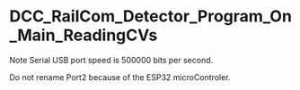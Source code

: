 # DCC_RailCom_Detector_Program_On_Main_ReadingCVs

Note Serial USB port speed is 500000 bits per second.

Do not rename Port2 because of the ESP32 microControler.
